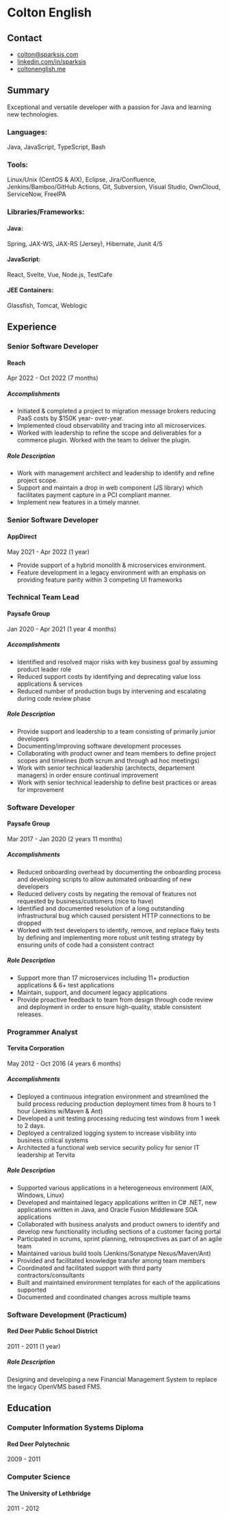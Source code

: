 
# Colton English

## Contact

* [colton@sparksis.com](mailto:colton@sparksis.com)
* [linkedin.com/in/sparksis](https://www.linkedin.com/in/sparksis/)
* [coltonenglish.me](https://coltonenglish.me)

## Summary

Exceptional and versatile developer with a passion for Java and learning new technologies.

### Languages:

Java, JavaScript, TypeScript, Bash

### Tools:

Linux/Unix (CentOS & AIX), Eclipse, Jira/Confluence, Jenkins/Bamboo/GitHub Actions, Git, Subversion, Visual
Studio, OwnCloud, ServiceNow, FreeIPA

### Libraries/Frameworks:

#### Java:

Spring, JAX-WS, JAX-RS (Jersey), Hibernate, Junit 4/5

#### JavaScript:

React, Svelte, Vue, Node.js, TestCafe

#### JEE Containers:

Glassfish, Tomcat, Weblogic

## Experience

### Senior Software Developer

####  Reach

Apr 2022 - Oct 2022 (7 months)

##### Accomplishments

* Initiated & completed a project to migration message brokers reducing PaaS costs by $150K year- over-year.
* Implemented cloud observability and tracing into all microservices.
* Worked with leadership to refine the scope and deliverables for a commerce plugin. Worked with the team to deliver the plugin.

##### Role Description

* Work with management architect and leadership to identify and refine project scope.
* Support and maintain a drop in web component (JS library) which facilitates payment capture in a PCI compliant manner.
* Implement new features in a timely manner.

### Senior Software Developer

#### AppDirect

May 2021 - Apr 2022 (1 year)

* Provide support of a hybrid monolith & microservices environment.
* Feature development in a legacy environment with an emphasis on providing feature parity within 3 competing UI frameworks

### Technical Team Lead

#### Paysafe Group

Jan 2020 - Apr 2021 (1 year 4 months)

##### Accomplishments

* Identified and resolved major risks with key business goal by assuming product leader role
* Reduced support costs by identifying and deprecating value loss applications & services
* Reduced number of production bugs by intervening and escalating during code review phase

##### Role Description

* Provide support and leadership to a team consisting of primarily junior developers
* Documenting/improving software development processes
* Collaborating with product owner and team members to define project scopes and timelines (both scrum and through ad hoc meetings)
* Work with senior technical leadership (architects, departement managers) in order ensure continual improvement
* Work with senior technical leadership to define best practices or areas for improvement

### Software Developer

#### Paysafe Group

Mar 2017 - Jan 2020 (2 years 11 months)

##### Accomplishments

* Reduced onboarding overhead by documenting the onboarding process and developing scripts to allow automated onboarding of new developers
* Reduced delivery costs by negating the removal of features not requested by business/customers (nice to have)
* Identified and documented resolution of a long outstanding infrastructural bug which caused persistent HTTP connections to be dropped
* Worked with test developers to identify, remove, and replace flaky tests by defining and implementing more robust unit testing strategy by ensuring *units* of code had a consistent contract

##### Role Description

* Support more than 17 microservices including 11+ production applications & 6+ test applications
* Maintain, support, and document legacy applications
* Provide proactive feedback to team from design through code review and deployment in order to ensure high-quality, stable consistent releases.

### Programmer Analyst

#### Tervita Corporation

May 2012 - Oct 2016 (4 years 6 months)

##### Accomplishments

* Deployed a continuous integration environment and streamlined the build process reducing production deployment times from 8 hours to 1 hour (Jenkins w/Maven & Ant)
* Developed a unit testing processing reducing test windows from 1 week to 2 days.
* Deployed a centralized logging system to increase visibility into business critical systems
* Architected a functional web service security policy for senior IT leadership at Tervita

##### Role Description

* Supported various applications in a heterogeneous environment (AIX, Windows, Linux)
* Developed and maintained legacy applications written in C# .NET, new applications written in Java, and Oracle Fusion Middleware SOA applications
* Collaborated with business analysts and product owners to identify and develop new functionality including sections of a customer facing portal
* Participated in scrums, sprint planning, retrospectives as part of an agile team
* Maintained various build tools (Jenkins/Sonatype Nexus/Maven/Ant)
* Provided and facilitated knowledge transfer among team members
* Coordinated and facilitated support with third party contractors/consultants
* Built and maintained environment templates for each of the applications supported
* Documented and coordinated changes across multiple teams

### Software Development (Practicum)

#### Red Deer Public School District

2011 - 2011 (1 year)

##### Role Description

Designing and developing a new Financial Management System to replace the legacy OpenVMS based FMS.

## Education

### Computer Information Systems Diploma

#### Red Deer Polytechnic

2009 - 2011

### Computer Science

#### The University of Lethbridge

2011 - 2012
